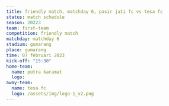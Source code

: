 ```yaml
---
title: friendly match, matchday 6, pasir jati fc vs tesa fc
status: match schedule
season: 20223
team: first-team
competition: friendly match
matchday: matchday 6
stadium: gumarang
place: gumarang
time: 07 februari 2023
kick-off: "15:30"
home-team:
  name: putra karamat
  logo: 
away-team:
  name: tesa fc
  logo: /assets/img/logo-1_v2.png
---
```

